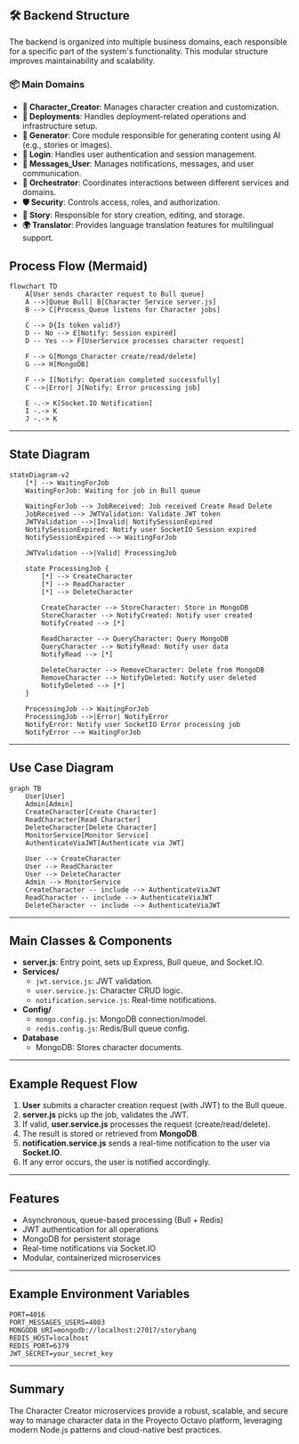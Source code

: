 ## 🛠️ Backend Structure

The backend is organized into multiple business domains, each responsible for a specific part of the system's functionality. This modular structure improves maintainability and scalability.

### 📦 Main Domains

- **🧙 Character_Creator**: Manages character creation and customization.
- **🚀 Deployments**: Handles deployment-related operations and infrastructure setup.
- **🤖 Generator**: Core module responsible for generating content using AI (e.g., stories or images).
- **🔐 Login**: Handles user authentication and session management.
- **💬 Messages_User**: Manages notifications, messages, and user communication.
- **🎯 Orchestrator**: Coordinates interactions between different services and domains.
- **🛡️ Security**: Controls access, roles, and authorization.
- **📖 Story**: Responsible for story creation, editing, and storage.
- **🌍 Translator**: Provides language translation features for multilingual support.


## Process Flow (Mermaid)

```mermaid
flowchart TD
    A[User sends character request to Bull queue]
    A -->|Queue Bull| B[Character Service server.js]
    B --> C[Process_Queue listens for Character jobs]

    C --> D{Is token valid?}
    D -- No --> E[Notify: Session expired]
    D -- Yes --> F[UserService processes character request]

    F --> G[Mongo_Character create/read/delete]
    G --> H[MongoDB]

    F --> I[Notify: Operation completed successfully]
    C -->|Error| J[Notify: Error processing job]

    E -.-> K[Socket.IO Notification]
    I -.-> K
    J -.-> K
```

---

## State Diagram

```mermaid
stateDiagram-v2
    [*] --> WaitingForJob
    WaitingForJob: Waiting for job in Bull queue

    WaitingForJob --> JobReceived: Job received Create Read Delete
    JobReceived --> JWTValidation: Validate JWT token
    JWTValidation -->|Invalid| NotifySessionExpired
    NotifySessionExpired: Notify user SocketIO Session expired
    NotifySessionExpired --> WaitingForJob

    JWTValidation -->|Valid| ProcessingJob

    state ProcessingJob {
        [*] --> CreateCharacter
        [*] --> ReadCharacter
        [*] --> DeleteCharacter

        CreateCharacter --> StoreCharacter: Store in MongoDB
        StoreCharacter --> NotifyCreated: Notify user created
        NotifyCreated --> [*]

        ReadCharacter --> QueryCharacter: Query MongoDB
        QueryCharacter --> NotifyRead: Notify user data
        NotifyRead --> [*]

        DeleteCharacter --> RemoveCharacter: Delete from MongoDB
        RemoveCharacter --> NotifyDeleted: Notify user deleted
        NotifyDeleted --> [*]
    }

    ProcessingJob --> WaitingForJob
    ProcessingJob -->|Error| NotifyError
    NotifyError: Notify user SocketIO Error processing job
    NotifyError --> WaitingForJob

```

---

## Use Case Diagram

```mermaid
graph TB
    User[User]
    Admin[Admin]
    CreateCharacter[Create Character]
    ReadCharacter[Read Character]
    DeleteCharacter[Delete Character]
    MonitorService[Monitor Service]
    AuthenticateViaJWT[Authenticate via JWT]

    User --> CreateCharacter
    User --> ReadCharacter
    User --> DeleteCharacter
    Admin --> MonitorService
    CreateCharacter -- include --> AuthenticateViaJWT
    ReadCharacter -- include --> AuthenticateViaJWT
    DeleteCharacter -- include --> AuthenticateViaJWT

```

---

## Main Classes & Components

- **server.js**: Entry point, sets up Express, Bull queue, and Socket.IO.
- **Services/**
  - `jwt.service.js`: JWT validation.
  - `user.service.js`: Character CRUD logic.
  - `notification.service.js`: Real-time notifications.
- **Config/**
  - `mongo.config.js`: MongoDB connection/model.
  - `redis.config.js`: Redis/Bull queue config.
- **Database**
  - MongoDB: Stores character documents.

---

## Example Request Flow

1. **User** submits a character creation request (with JWT) to the Bull queue.
2. **server.js** picks up the job, validates the JWT.
3. If valid, **user.service.js** processes the request (create/read/delete).
4. The result is stored or retrieved from **MongoDB**.
5. **notification.service.js** sends a real-time notification to the user via **Socket.IO**.
6. If any error occurs, the user is notified accordingly.

---

## Features

- Asynchronous, queue-based processing (Bull + Redis)
- JWT authentication for all operations
- MongoDB for persistent storage
- Real-time notifications via Socket.IO
- Modular, containerized microservices

---

## Example Environment Variables

```env
PORT=4016
PORT_MESSAGES_USERS=4003
MONGODB_URI=mongodb://localhost:27017/storybang
REDIS_HOST=localhost
REDIS_PORT=6379
JWT_SECRET=your_secret_key
```

---

## Summary

The Character Creator microservices provide a robust, scalable, and secure way to manage character data in the Proyecto Octavo platform, leveraging modern Node.js patterns and cloud-native best practices.